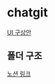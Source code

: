 # chatgit

<a href="https://ovenapp.io/view/2qOmhNozBaLZy8FQjOGwEZg6ZVxjiD8t">UI 구상안</a>

## 폴더 구조
<a href="https://h-eh7.notion.site/Chatjit-9a4d8c4cbcfd4563a35392e5b6b807ae">노션 링크</a>
